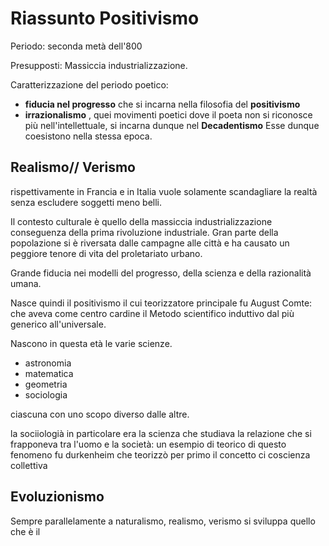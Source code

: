 # Riassunto Positivismo 

Periodo: seconda metà dell'800

Presupposti:
Massiccia industrializzazione.

Caratterizzazione del periodo poetico:
- **fiducia nel progresso** che si incarna nella filosofia del **positivismo**
- **irrazionalismo** , quei movimenti poetici dove il poeta non si riconosce più nell'intellettuale, si incarna dunque nel **Decadentismo**
Esse dunque coesistono nella stessa epoca.

## Realismo// Verismo

rispettivamente in Francia e in Italia vuole solamente scandagliare la realtà senza escludere soggetti meno belli.

Il contesto culturale è quello della massiccia industrializzazione conseguenza della prima rivoluzione industriale.
Gran parte della popolazione si  è riversata dalle campagne alle città e ha causato un peggiore tenore di vita del proletariato urbano.

Grande fiducia nei modelli del progresso, della scienza e della razionalità umana.

Nasce quindi il positivismo il cui teorizzatore principale fu August Comte:
che aveva  come centro cardine il Metodo scientifico induttivo dal più generico all'universale.

Nascono in questa età le varie scienze.
- astronomia 
- matematica
- geometria
- sociologia

ciascuna con uno scopo diverso dalle altre.

la sociiologià in particolare era la scienza che studiava la relazione che si frapponeva tra l'uomo e la società:
un esempio di teorico di questo fenomeno fu durkenheim che teorizzò per primo il concetto ci coscienza collettiva 

## Evoluzionismo

Sempre parallelamente a naturalismo, realismo, verismo si sviluppa quello che è il 
<!--stackedit_data:
eyJoaXN0b3J5IjpbLTE1NTI1NTA2MzQsLTgwMzE4OTgxOSwxNT
czODUzODkzLDE5MDU5ODI1NjFdfQ==
-->